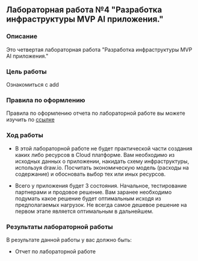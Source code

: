 ## Лабораторная работа №4 "Разработка инфраструктуры MVP AI приложения."
### Описание
Это четвертая лабораторная работа "Разработка инфраструктуры MVP AI приложения."

### Цель работы
Ознакомиться с add

### Правила по оформлению

Правила по оформлению отчета по лабораторной работе вы можете изучить по [ссылке](../reportdesign.md)

### Ход работы

- В этой лабораторной работе не будет практической части создания каких либо ресурсов в Cloud платформе. Вам необходимо из исходных данных о приложении, накидать схему инфраструктуры, используя draw.io. Посчитать экономическую модель (расходы на содержание)  и обосновать выбор тех или иных ресурсов.

- Всего у приложения будет 3 состояния. Начальное, тестирование партнерами и продовое решение. Вам заранее необходимо подумать какое решение будет оптимальным исходя из предполагаемых нагрузок. Не всегда самое дешевое решение на первом этапе является оптимальным в дальнейшем.


### Результаты лабораторной работы
В результате данной работы у вас должно быть:

- Отчет по лабораторной работе

